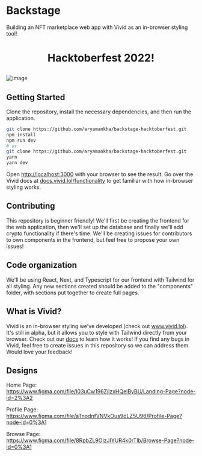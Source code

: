 # Backstage
Building an NFT marketplace web app with Vivid as an in-browser styling tool!
<h1>
  <p align="center" ><b>
   Hacktoberfest 2022!
    </b> </p>
</h1>


![image](https://user-images.githubusercontent.com/75615789/192692200-a4155b0d-bdc3-4a05-9747-ea7d2d6f665b.png)

## Getting Started

Clone the repository, install the necessary dependencies, and then run the application. 

```bash
git clone https://github.com/aryamankha/backstage-hacktoberfest.git
npm install
npm run dev
# or
git clone https://github.com/aryamankha/backstage-hacktoberfest.git
yarn
yarn dev
```

Open [http://localhost:3000](http://localhost:3000) with your browser to see the result. Go over the Vivid docs at [docs.vivid.lol/functionality](https://docs.vivid.lol/functionality) to get familiar with how in-browser styling works. 
    
## Contributing
This repository is beginner friendly! We'll first be creating the frontend for the web application, then we'll set up the database and finally we'll add crypto functionality if there's time. We'll be creating issues for contributors to own components in the frontend, but feel free to propose your own issues!
    
## Code organization
We'll be using React, Next, and Typescript for our frontend with Tailwind for all styling. Any new sections created should be added to the "components" folder, with sections put together to create full pages. 
    
## What is Vivid?
Vivid is an in-browser styling we've developed (check out www.vivid.lol). It's still in alpha, but it allows you to style with Tailwind directly from your browser. Check out our [docs](https://docs.vivid.lol/functionality) to learn how it works! If you find any bugs in Vivid, feel free to create issues in this repository so we can address them. Would love your feedback!
    
## Designs
Home Page: https://www.figma.com/file/I03uCw196ZjlzxHQelByBU/Landing-Page?node-id=2%3A2
    
Profile Page: https://www.figma.com/file/aTnodnfVNVkOus9dLZ5U96/Profile-Page?node-id=0%3A1
    
Browse Page: https://www.figma.com/file/8RpbZL9OlzJIYUR4k0rTlb/Browse-Page?node-id=0%3A1
